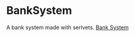 # BankSystem
A bank system made with serlvets.
[Bank System](https://noliferx.github.io/BankSystem/web/index.html)
